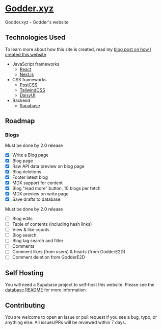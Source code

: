# [Godder.xyz](https://www.godder.xyz/)

Godder.xyz - Godder's website

## Technologies Used

To learn more about how this site is created, read my [blog post on how I created this website](https://godder.xyz/blog/hello-world).

- JavaScript frameworks
  - [React](https://reactjs.org)
  - [Next.js](https://nextjs.org)
- CSS frameworks
  - [PostCSS](https://postcss.org)
  - [TailwindCSS](https://tailwindcss.com)
  - [DaisyUI](https://daisyui.com)
- Backend
  - [Supabase](https://supabase.com)

## Roadmap

### Blogs

Must be done by 2.0 release

- [x] Write a Blog page
- [x] Blog page
- [x] Raw API data preview on blog page
- [x] Blog deletions
- [x] Footer latest blog
- [x] MDX support for content
- [x] Blog "read more" button, 10 blogs per fetch
- [x] MDX preview on write page
- [x] Save drafts to database

Must be done by 2.0 release

- [ ] Blog edits
- [ ] Table of contents (including hash links)
- [ ] View & like counts
- [ ] Blog search
- [ ] Blog tag search and filter
- [ ] Comments
- [ ] Comment likes (from users) & hearts (from GodderE2D)
- [ ] Comment deletion from GodderE2D

## Self Hosting

You will need a Supabase project to self-host this website. Please see the [database README](database/README.md) for more information.

## Contributing

You are welcome to open an issue or pull request if you see a bug, typo, or anything else. All issues/PRs will be reviewed within 7 days.
